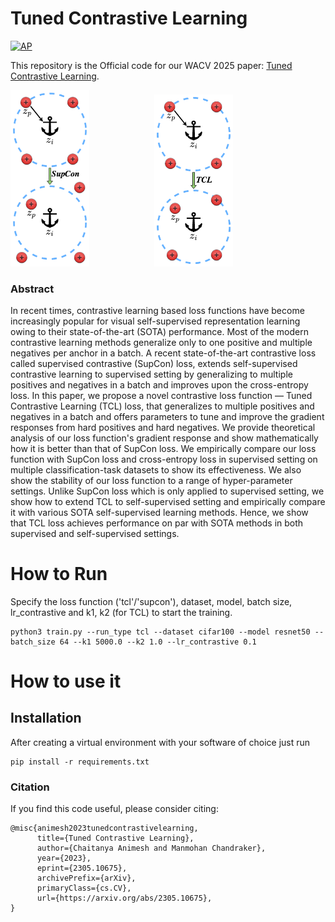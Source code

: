 # Tuned Contrastive Learning

[![AP](https://img.shields.io/badge/arXiv-Preprint-blue)](https://arxiv.org/abs/2305.10675)

This repository is the Official code for our WACV 2025 paper: [Tuned Contrastive Learning](https://openaccess.thecvf.com/content/WACV2025/html/Animesh_Tuned_Contrastive_Learning_WACV_2025_paper.html).

[//]: # (![intro]&#40;assets/supcon.png&#41;)
<p float="left">
  <img src="assets/supcon.png" width="25%" alt="Image 1" style="margin-right: 100px;"/>
  <img src="assets/tcl.png" width="25%" alt="Image 2"/> 
</p>

### Abstract

In recent times, contrastive learning based loss functions have become increasingly popular for visual self-supervised representation learning owing to their state-of-the-art (SOTA) performance. Most of the modern contrastive learning methods generalize only to one positive and multiple negatives per anchor in a batch. A recent state-of-the-art contrastive loss called supervised contrastive (SupCon) loss, extends self-supervised contrastive learning to supervised setting by generalizing to multiple positives and negatives in a batch and improves upon the cross-entropy loss. In this paper, we propose a novel contrastive loss function — Tuned Contrastive Learning (TCL) loss, that generalizes to multiple positives and negatives in a batch and offers parameters to tune and improve the gradient responses from hard positives and hard negatives. We provide theoretical analysis of our loss function's gradient response and show mathematically how it is better than that of SupCon loss. We empirically compare our loss function with SupCon loss and cross-entropy loss in supervised setting on multiple classification-task datasets to show its effectiveness. We also show the stability of our loss function to a range of hyper-parameter settings. Unlike SupCon loss which is only applied to supervised setting, we show how to extend TCL to self-supervised setting and empirically compare it with various SOTA self-supervised learning methods. Hence, we show that TCL loss achieves performance on par with SOTA methods in both supervised and self-supervised settings.

# How to Run

Specify the loss function ('tcl'/'supcon'), dataset, model, batch size, lr_contrastive and k1, k2 (for TCL) to start the training.

```
python3 train.py --run_type tcl --dataset cifar100 --model resnet50 --batch_size 64 --k1 5000.0 --k2 1.0 --lr_contrastive 0.1
```

# How to use it

## Installation

After creating a virtual environment with your software of choice just run 
```
pip install -r requirements.txt
```

### Citation
If you find this code useful, please consider citing:
```
@misc{animesh2023tunedcontrastivelearning,
      title={Tuned Contrastive Learning}, 
      author={Chaitanya Animesh and Manmohan Chandraker},
      year={2023},
      eprint={2305.10675},
      archivePrefix={arXiv},
      primaryClass={cs.CV},
      url={https://arxiv.org/abs/2305.10675}, 
}
```
